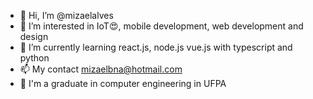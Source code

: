 - 👋 Hi, I’m @mizaelalves
- 👀 I’m interested in IoT😍, mobile development, web development and design
- 🌱 I’m currently learning react.js, node.js vue.js with typescript and python
- 📫 My contact mizaelbna@hotmail.com
- 🏫 I'm a graduate in computer engineering in UFPA

